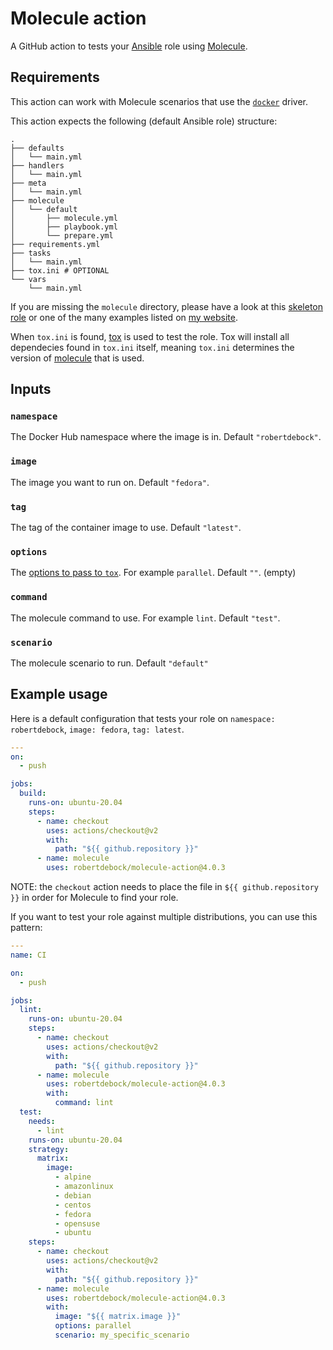 # Molecule action

A GitHub action to tests your [Ansible](https://www.ansible.com/) role using [Molecule](https://molecule.readthedocs.io/en/stable/).

## Requirements

This action can work with Molecule scenarios that use the [`docker`](https://molecule.readthedocs.io/en/latest/configuration.html#docker) driver.

This action expects the following (default Ansible role) structure:
```
.
├── defaults
│   └── main.yml
├── handlers
│   └── main.yml
├── meta
│   └── main.yml
├── molecule
│   └── default
│       ├── molecule.yml
│       ├── playbook.yml
│       └── prepare.yml
├── requirements.yml
├── tasks
│   └── main.yml
├── tox.ini # OPTIONAL
└── vars
    └── main.yml
```

If you are missing the `molecule` directory, please have a look at this [skeleton role](https://github.com/robertdebock/ansible-role-skeleton) or one of the many examples listed on [my website](https://robertdebock.nl/).

When `tox.ini` is found, [tox](https://tox.readthedocs.io/en/latest/) is used to test the role. Tox will install all dependecies found in `tox.ini` itself, meaning `tox.ini` determines the version of [molecule](https://molecule.readthedocs.io/en/latest/) that is used.

## Inputs

### `namespace`

The Docker Hub namespace where the image is in. Default `"robertdebock"`.

### `image`

The image you want to run on. Default `"fedora"`.

### `tag`

The tag of the container image to use. Default `"latest"`.

### `options`

The [options to pass to `tox`](https://tox.readthedocs.io/en/latest/config.html#tox). For example `parallel`. Default `""`. (empty)

### `command`

The molecule command to use. For example `lint`. Default `"test"`.

### `scenario`

The molecule scenario to run. Default `"default"`

## Example usage

Here is a default configuration that tests your role on `namespace: robertdebock`, `image: fedora`, `tag: latest`.

```yaml
---
on:
  - push

jobs:
  build:
    runs-on: ubuntu-20.04
    steps:
      - name: checkout
        uses: actions/checkout@v2
        with:
          path: "${{ github.repository }}"
      - name: molecule
        uses: robertdebock/molecule-action@4.0.3
```

NOTE: the `checkout` action needs to place the file in `${{ github.repository }}` in order for Molecule to find your role.

If you want to test your role against multiple distributions, you can use this pattern:

```yaml
---
name: CI

on:
  - push

jobs:
  lint:
    runs-on: ubuntu-20.04
    steps:
      - name: checkout
        uses: actions/checkout@v2
        with:
          path: "${{ github.repository }}"
      - name: molecule
        uses: robertdebock/molecule-action@4.0.3
        with:
          command: lint
  test:
    needs:
      - lint
    runs-on: ubuntu-20.04
    strategy:
      matrix:
        image:
          - alpine
          - amazonlinux
          - debian
          - centos
          - fedora
          - opensuse
          - ubuntu
    steps:
      - name: checkout
        uses: actions/checkout@v2
        with:
          path: "${{ github.repository }}"
      - name: molecule
        uses: robertdebock/molecule-action@4.0.3
        with:
          image: "${{ matrix.image }}"
          options: parallel
          scenario: my_specific_scenario
```
